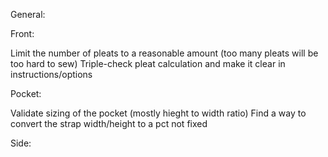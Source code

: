 General:


Front:

Limit the number of pleats to a reasonable amount (too many pleats will be too hard to sew)
Triple-check pleat calculation and make it clear in instructions/options

Pocket:

Validate sizing of the pocket (mostly hieght to width ratio)
Find a way to convert the strap width/height to a pct not fixed


Side:

